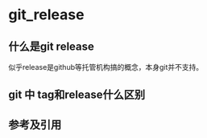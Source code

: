 # git_release

## 什么是git release

似乎release是github等托管机构搞的概念，本身git并不支持。

## git 中 tag和release什么区别

## 参考及引用
